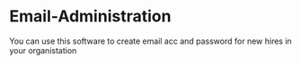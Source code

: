 # Email-Administration
You can use this software to create email acc and password for new hires in your organistation
